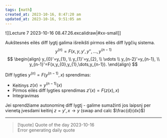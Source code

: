 ```yaml
---
tags: [math]
created_at: 2023-10-16, 8:47:20 am
updated_at: 2023-10-16, 9:51:05 am
---
```

![[Lecture 7 2023-10-16 08.47.26.excalidraw|#xx-small]]

Aukštesnės eilės diff lygtį galima išreikšti pirmos eilės diff lygčių sistema.  
$$y^{(n)}= F(x,y,y',y'',\dots,y^{(n-1)}$$
$$
\begin{align}
y_{0}'=y_{1}, \\
y_{1}'=y_{2}, \\
\vdots  \\
y_{n-2}'=y_{n-1}, \\
y_{n-1}'=F(x,y_{0},y_{1},\dots,y_{n-1}).
\end{align}
$$

Diff lygties $y^{(n)}=F(y^{(n-1)},x)$ sprendimas:
- Keitinys $z(x)=y^{(n-1)}(x)$
- Pirmos eilės diff lygties sprendimas $z'(x)=F(z(x),x)$
- Integravimas

Jei sprendžiame autonominę diff lygtį - galime sumažinti jos laipsnį per vienetą įvesdami keitinį $z=y', x\to y$ (swap and calc $\frac{d}{dx}$)

---
> [!quote] Quote of the day 2023-10-16  
Error generating daily quote
